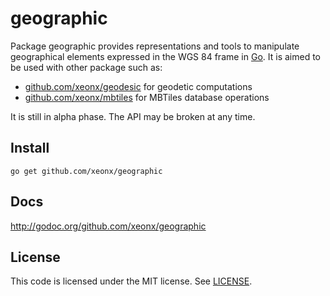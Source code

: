 # geographic

Package geographic provides representations and tools to manipulate geographical elements expressed in the 
WGS 84 frame in [Go](https://golang.org). It is aimed to be used with other package such as:

- [github.com/xeonx/geodesic](https://github.com/xeonx/geodesic) for geodetic computations
- [github.com/xeonx/mbtiles](https://github.com/xeonx/mbtiles) for MBTiles database operations
  
It is still in alpha phase. The API may be broken at any time.

## Install

    go get github.com/xeonx/geographic

## Docs

<http://godoc.org/github.com/xeonx/geographic>
	

## License

This code is licensed under the MIT license. See [LICENSE](https://github.com/xeonx/geographic/blob/master/LICENSE).